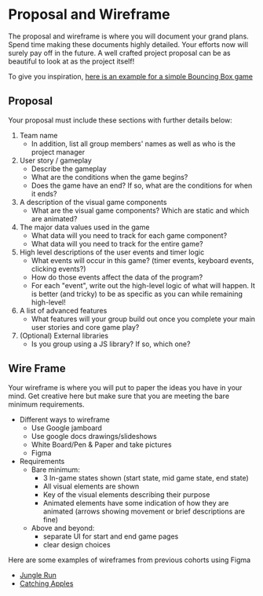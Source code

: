 # Proposal and Wireframe

The proposal and wireframe is where you will document your grand plans. Spend time making these documents highly detailed. Your efforts now will surely pay off in the future. A well crafted project proposal can be as beautiful to look at as the project itself!

To give you inspiration, [here is an example for a simple Bouncing Box game](https://docs.google.com/document/d/1ubnnmUoDmL8dRnHEKmAzpGwQTPHUW-R7dZt6pVjNSBc/edit#)

## Proposal

Your proposal must include these sections with further details below: 
1. Team name
    - In addition, list all group members' names as well as who is the project manager
2. User story / gameplay
    - Describe the gameplay
    - What are the conditions when the game begins?
    - Does the game have an end? If so, what are the conditions for when it ends?
3. A description of the visual game components 
    - What are the visual game components? Which are static and which are animated?
4. The major data values used in the game
    - What data will you need to track for each game component?
    - What data will you need to track for the entire game?
5. High level descriptions of the user events and timer logic 
    - What events will occur in this game? (timer events, keyboard events, clicking events?)
    - How do those events affect the data of the program?
    - For each "event", write out the high-level logic of what will happen. It is better (and tricky) to be as specific as you can while remaining high-level!
6. A list of advanced features
    - What features will your group build out once you complete your main user stories and core game play?
7. (Optional) External libraries
    - Is you group using a JS library? If so, which one?

## Wire Frame

Your wireframe is where you will put to paper the ideas you have in your mind. Get creative here but make sure that you are meeting the bare minimum requirements.

- Different ways to wireframe
    - Use Google jamboard
    - Use google docs drawings/slideshows
    - White Board/Pen & Paper and take pictures
    - Figma
- Requirements
    - Bare minimum:
        - 3 In-game states shown (start state, mid game state, end state)
        - All visual elements are shown
        - Key of the visual elements describing their purpose
        - Animated elements have some indication of how they are animated (arrows showing movement or brief descriptions are fine)
    - Above and beyond:
        - separate UI for start and end game pages
        - clear design choices

Here are some examples of wireframes from previous cohorts using Figma
* [Jungle Run](https://www.figma.com/file/9jqV6GdcpkFvoSgpBMuUgR/Untitled?node-id=0%3A1&t=3M7aZjsWtiIJVAvN-0)
* [Catching Apples](https://www.figma.com/file/dwPi9sx9glqNrYgB1DtbxR/Catch-the-Apples?node-id=0%3A1&t=1AT527ZvgS4gYCW4-0)
